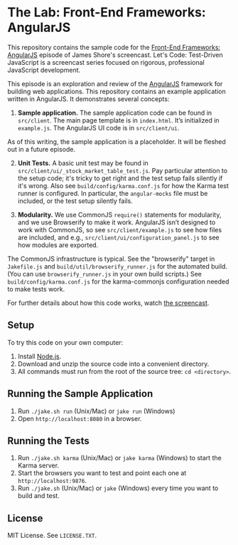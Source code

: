 The Lab: Front-End Frameworks: AngularJS
===========

This repository contains the sample code for the [Front-End Frameworks: AngularJS](http://www.letscodejavascript.com/v3/episodes/lab/13) episode of James Shore's screencast. Let's Code: Test-Driven JavaScript is a screencast series focused on rigorous, professional JavaScript development.

This episode is an exploration and review of the [AngularJS](https://angularjs.org/) framework for building web applications. This repository contains an example application written in AngularJS. It demonstrates several concepts:

1. **Sample application.** The sample application code can be found in `src/client`. The main page template is in `index.html`. It’s initialized in `example.js`. The AngularJS UI code is in `src/client/ui`.

  As of this writing, the sample application is a placeholder. It will be fleshed out in a future episode.

2. **Unit Tests.** A basic unit test may be found in `src/client/ui/_stock_market_table_test.js`. Pay particular attention to the setup code; it's tricky to get right and the test setup fails silently if it's wrong. Also see `build/config/karma.conf.js` for how the Karma test runner is configured. In particular, the `angular-mocks` file must be included, or the test setup silently fails.

3. **Modularity.** We use CommonJS `require()` statements for modularity, and we use Browserify to make it work. AngularJS isn’t designed to work with CommonJS, so see `src/client/example.js` to see how files are included, and e.g., `src/client/ui/configuration_panel.js` to see how modules are exported.

  The CommonJS infrastructure is typical. See the "browserify" target in `Jakefile.js` and `build/util/browserify_runner.js` for the automated build. (You can use `browserify_runner.js` in your own build scripts.) See `build/config/karma.conf.js` for the karma-commonjs configuration needed to make tests work.

For further details about how this code works, watch [the screencast](http://www.letscodejavascript.com/v3/episodes/lab/13).


Setup
-----

To try this code on your own computer:

1. Install [Node.js](http://nodejs.org/download/).
2. Download and unzip the source code into a convenient directory.
3. All commands must run from the root of the source tree: `cd <directory>`.


Running the Sample Application
------------------------------

1. Run `./jake.sh run` (Unix/Mac) or `jake run` (Windows)
2. Open `http://localhost:8080` in a browser.


Running the Tests
-----------------

1. Run `./jake.sh karma` (Unix/Mac) or `jake karma` (Windows) to start the Karma server.
2. Start the browsers you want to test and point each one at `http://localhost:9876`.
3. Run `./jake.sh` (Unix/Mac) or `jake` (Windows) every time you want to build and test.


License
-------

MIT License. See `LICENSE.TXT`.